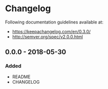 # Changelog
Following documentation guidelines available at:
* https://keepachangelog.com/en/0.3.0/
* http://semver.org/spec/v2.0.0.html

## 0.0.0 - 2018-05-30
### Added
- README
- CHANGELOG

